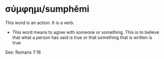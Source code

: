 # σύμφημι/sumphēmi
This word is an action. It is a verb.

* This word means to agree with someone or something. This is to believe that what a person has said is true or that something that is written is true.

See:  Romans 7:16
